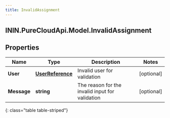 ```yaml
---
title: InvalidAssignment
---
```

## ININ.PureCloudApi.Model.InvalidAssignment

## Properties

|Name | Type | Description | Notes|
|------------ | ------------- | ------------- | -------------|
| **User** | [**UserReference**](UserReference.html) | Invalid user for validation | [optional] |
| **Message** | **string** | The reason for the invalid input for validation | [optional] |
{: class="table table-striped"}


